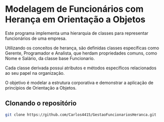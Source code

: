 # Modelagem de Funcionários com Herança em Orientação a Objetos

Este programa implementa uma hierarquia de classes para representar funcionários de uma empresa.   

Utilizando os conceitos de herança, são definidas classes específicas como Gerente, Programador e Analista, que herdam propriedades comuns, como Nome e Salário, da classe base Funcionario.   

Cada classe derivada possui atributos e métodos específicos relacionados ao seu papel na organização.   

O objetivo é modelar a estrutura corporativa e demonstrar a aplicação de princípios de Orientação a Objetos.  

## Clonando o repositório

```bash
git clone https://github.com/Carlos4415/GestaoFuncionariosHeranca.git